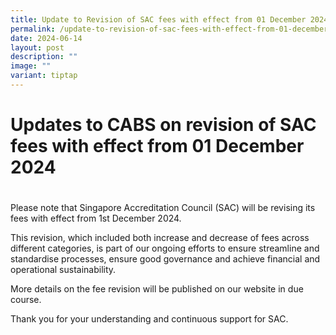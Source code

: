 ```yaml
---
title: Update to Revision of SAC fees with effect from 01 December 2024
permalink: /update-to-revision-of-sac-fees-with-effect-from-01-december-2024/
date: 2024-06-14
layout: post
description: ""
image: ""
variant: tiptap
---
```

<h1>Updates to CABS on revision of SAC fees with effect from 01 December 2024  </h1>
<h1> </h1>
<p>Please note that Singapore Accreditation Council (SAC) will be revising
its fees with effect from 1st December 2024.</p>
<p>This revision, which included both increase and decrease of fees across
different categories, is part of our ongoing efforts to ensure streamline
and standardise processes, ensure good governance and achieve financial
and operational sustainability.</p>
<p>More details on the fee revision will be published on our website in due
course.</p>
<p>Thank you for your understanding and continuous support for SAC.</p>
<p></p>
<p></p>
<p></p>
